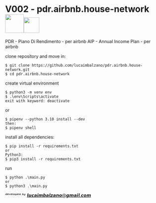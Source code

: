 # V002 - pdr.airbnb.house-network <img src="https://user-images.githubusercontent.com/45575898/192071990-b839fbcc-9f7c-45a0-b839-95b2698250bf.png" width="60" height="60" /><img src="https://user-images.githubusercontent.com/45575898/192070406-645310f5-c157-4beb-a964-cfc94a118d62.png" width="50" height="50" />


PDR - Piano Di Rendimento - per airbnb
AIP - Annual Income Plan - per airbnb

clone repository and move in:
```
$ git clone https://github.com/lucaimbalzano/pdr.airbnb.house-network.git
$ cd pdr.airbnb.house-network
```

create virtual environment

```
$ python3 -m venv env
$ .\env\Scripts\activate    
exit with keyword: deactivate
```
or 
```
$ pipenv --python 3.10 install --dev
then:
$ pipenv shell
```


install all dependencies:
```
$ pip install -r requirements.txt
or
Python3:
$ pip3 install -r requirements.txt
```

run
```
$ python .\main.py
or
$ python3 .\main.py
```




ᵈᵉᵛᵉˡᵒᵖᵉᵈ ᵇʸ 𝙡𝙪𝙘𝙖𝙞𝙢𝙗𝙖𝙡𝙯𝙖𝙣𝙤@𝙜𝙢𝙖𝙞𝙡.𝙘𝙤𝙢
